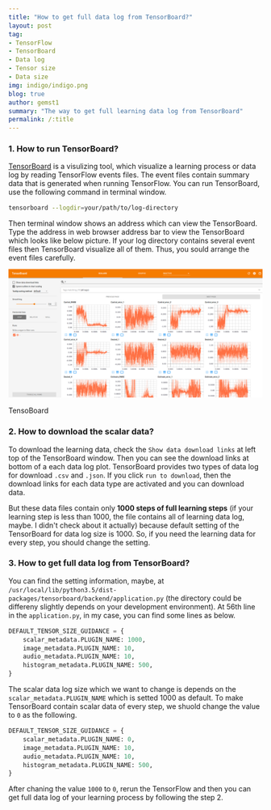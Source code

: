 ```yaml
---
title: "How to get full data log from TensorBoard?"
layout: post
tag:
- TensorFlow
- TensorBoard
- Data log
- Tensor size
- Data size
img: indigo/indigo.png
blog: true
author: gemst1
summary: "The way to get full learning data log from TensorBoard"
permalink: /:title
---
```


### 1. How to run TensorBoard?

[TensorBoard](https://www.tensorflow.org/programmers_guide/summaries_and_tensorboard) is a visulizing tool, which visualize a learning process or data log by reading TensorFlow events files. The event files contain summary data that is generated when running TensorFlow. You can run TensorBoard, use the following command in terminal window.

```sh
tensorboard --logdir=your/path/to/log-directory
```

Then terminal window shows an address which can view the TensorBoard. Type the address in web browser address bar to view the TensorBoard which looks like below picture. If your log directory contains several event files then TensorBoard visualize all of them. Thus, you sould arrange the event files carefully.

![Pic](https://github.com/gemst1/gemst1.github.io/blob/master/assets/images/TensorBoard.png?raw=true)
<figcaption class="caption">TensoBoard</figcaption>

### 2. How to download the scalar data?

To download the learning data, check the `Show data download links` at left top of the TensorBoard window. Then you can see the download links at bottom of a each data log plot. TensorBoard provides two types of data log for download `.csv` and `.json`. If you click `run to download`, then the download links for each data type are activated and you can download data.

But these data files contain only **1000 steps of full learning steps** (if your learning step is less than 1000, the file contains all of learning data log, maybe. I didn't check about it actually) because default setting of the TensorBoard for data log size is 1000. So, if you need the learning data for every step, you should change the setting.

### 3. How to get full data log from TensorBoard?

You can find the setting information, maybe, at `/usr/local/lib/python3.5/dist-packages/tensorboard/backend/application.py` (the directory could be differeny slightly depends on your development environment). At 56th line in the `application.py`, in my case, you can find some lines as below.

```python
DEFAULT_TENSOR_SIZE_GUIDANCE = {
    scalar_metadata.PLUGIN_NAME: 1000,
    image_metadata.PLUGIN_NAME: 10,
    audio_metadata.PLUGIN_NAME: 10,
    histogram_metadata.PLUGIN_NAME: 500,
}
```

The scalar data log size which we want to change is depends on the `scalar_metadata.PLUGIN_NAME` which is setted 1000 as default. To make TensorBoard contain scalar data of every step, we shuold change the value to `0` as the following.

```python
DEFAULT_TENSOR_SIZE_GUIDANCE = {
    scalar_metadata.PLUGIN_NAME: 0,
    image_metadata.PLUGIN_NAME: 10,
    audio_metadata.PLUGIN_NAME: 10,
    histogram_metadata.PLUGIN_NAME: 500,
}
```

After chaning the value `1000` to `0`, rerun the TensorFlow and then you can get full data log of your learning process by following the step 2.
